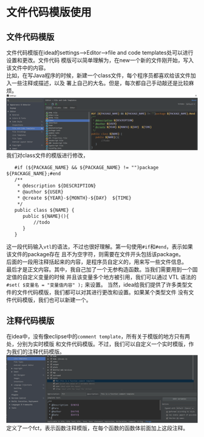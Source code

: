 # 文件代码模版使用
## 文件代码模版
文件代码模版在idea的settings-->Editor-->file and code templates处可以进行设置和更改。文件代码
模版可以简单理解为，在new一个新的文件刚开始，写入该文件中的内容。  
比如，在写Java程序的时候，新建一个class文件，每个程序员都喜欢给该文件加入一些注释或描述，以及
署上自己的大名。但是，每次都自己手动敲还是比较麻烦。
![](./figs/fileTemplate.png)
我们对class文件的模版进行修改，
```vtl
   #if (${PACKAGE_NAME} && ${PACKAGE_NAME} != "")package ${PACKAGE_NAME};#end
   /**
    * @description ${DESCRIPTION}
    * @author ${USER}
    * @create ${YEAR}-${MONTH}-${DAY}  ${TIME}
    */
   public class ${NAME} {
      public ${NAME}(){
          //todo
      }
   }

```
这一段代码输入`vtl`的语法，不过也很好理解。第一句使用`#if`和`#end`，表示如果该文件的package存在
且不为空字符，则需要在文件开头包括该package。  
后面的一段用注释括起来的内容，是程序员自定义的，用来写一些文件信息。  
最后才是正文内容。其中，我自己加了一个无参构造函数。当我们需要用到一个固定值的自定义变量的时候
并且该变量多个地方被引用，我们可以通过 VTL 语法的 `#set( $变量名 = "变量值内容" );` 来设置。
当然，idea给我们提供了许多类型文件的文件代码模版，我们都可以对其进行更改和设置。如果某个类型文件
没有文件代码模版，我们也可以新建一个。
## 注释代码模版
在idea中，没有像eclipse中的`comment template`，所有关于模版的地方只有两处，分别为实时模版
和文件代码模版。不过，我们可以自定义一个实时模版，作为我们的注释代码模版。
![](./figs/functionCommentTemp.png)
定义了一个fct，表示函数注释模版，在每个函数的函数体前面加上这段注释。